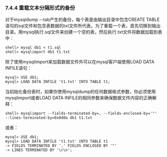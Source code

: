 ### **7.4.4 重载文本分隔形式的备份**

对于mysqldump --tab产生的备份，每个表是由输出目录中包含CREATE TABLE语句的sql文件和包含表数据的txt文件所代表。为了重载一个表，首先切换到输出目录。用mysql执行.sql文件来创建一个空的表，然后执行.txt文件将数据加载到表中：

	shell> mysql db1 < t1.sql
	shell> mysqlimport db1 t1.txt

除了使用mysqlimport来加载数据文件外可以在mysql客户端使用LOAD DATA INFILE语句：
	
	mysql> USE db1;
	mysql> LOAD DATA INFILE 't1.txt' INTO TABLE t1;

当初始化备份表时，如果你使用mysqldump的任何数据格式参数，你必须使用mysqlimport或者LOAD DATA INFILE的相同参数来确保数据文件内容的正确解释：

	shell> mysqlimport --fields-terminated-by=, --fields-enclosed-by='"' 
	--lines-terminated-by=0x0d0a db1 t1.txt

或者：

	mysql> USE db1;
	mysql> LOAD DATA INFILE 't1.txt' INTO TABLE t1
	-> FIELDS TERMINATED BY ',' FIELDS ENCLOSED BY '"'
	-> LINES TERMINATED BY '\r\n';